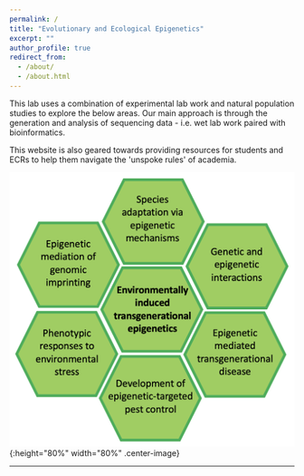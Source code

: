 ```yaml
---
permalink: /
title: "Evolutionary and Ecological Epigenetics"
excerpt: ""
author_profile: true
redirect_from: 
  - /about/
  - /about.html
---
```


This lab uses a combination of experimental lab work and natural population studies to explore the below areas. Our main approach is through the generation and analysis of sequencing data - i.e. wet lab work paired with bioinformatics.

This website is also geared towards providing resources for students and ECRs to help them navigate the 'unspoke rules' of academia. 

![research overview](files/research_overview.png){:height="80%" width="80%" .center-image} 

---